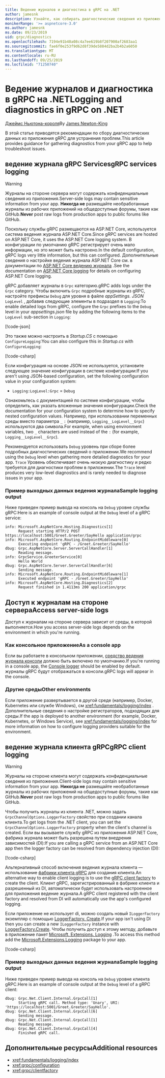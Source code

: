 ```yaml
---
title: Ведение журналов и диагностика в gRPC на .NET
author: jamesnk
description: Узнайте, как собирать диагностические сведения из приложения gRPC на платформе .NET.
monikerRange: '>= aspnetcore-3.0'
ms.author: jamesnk
ms.date: 09/23/2019
uid: grpc/diagnostics
ms.openlocfilehash: 7194e91b40a08c4a7ee619b8f207900af2683aa1
ms.sourcegitcommit: fae6f0e253f9d62d8f39de5884d2ba2b4b2a6050
ms.translationtype: MT
ms.contentlocale: ru-RU
ms.lasthandoff: 09/25/2019
ms.locfileid: "71250740"
---
```

# <a name="logging-and-diagnostics-in-grpc-on-net"></a><span data-ttu-id="5a0b9-103">Ведение журналов и диагностика в gRPC на .NET</span><span class="sxs-lookup"><span data-stu-id="5a0b9-103">Logging and diagnostics in gRPC on .NET</span></span>

<span data-ttu-id="5a0b9-104">[Джеймс Ньютона-короля](https://twitter.com/jamesnk)</span><span class="sxs-lookup"><span data-stu-id="5a0b9-104">By [James Newton-King](https://twitter.com/jamesnk)</span></span>

<span data-ttu-id="5a0b9-105">В этой статье приводятся рекомендации по сбору диагностических данных из приложения gRPC для устранения проблем.</span><span class="sxs-lookup"><span data-stu-id="5a0b9-105">This article provides guidance for gathering diagnostics from your gRPC app to help troubleshoot issues.</span></span>

## <a name="grpc-services-logging"></a><span data-ttu-id="5a0b9-106">ведение журнала gRPC Services</span><span class="sxs-lookup"><span data-stu-id="5a0b9-106">gRPC services logging</span></span>

> [!WARNING]
> <span data-ttu-id="5a0b9-107">Журналы на стороне сервера могут содержать конфиденциальные сведения из приложения.</span><span class="sxs-lookup"><span data-stu-id="5a0b9-107">Server-side logs may contain sensitive information from your app.</span></span> <span data-ttu-id="5a0b9-108">**Никогда не** размещайте необработанные журналы из рабочих приложений на общедоступные форумы, такие как GitHub.</span><span class="sxs-lookup"><span data-stu-id="5a0b9-108">**Never** post raw logs from production apps to public forums like GitHub.</span></span>

<span data-ttu-id="5a0b9-109">Поскольку службы gRPC размещаются на ASP.NET Core, используется система ведения журнала ASP.NET Core.</span><span class="sxs-lookup"><span data-stu-id="5a0b9-109">Since gRPC services are hosted on ASP.NET Core, it uses the ASP.NET Core logging system.</span></span> <span data-ttu-id="5a0b9-110">В конфигурации по умолчанию gRPC регистрирует очень мало информации, но это может быть настроено.</span><span class="sxs-lookup"><span data-stu-id="5a0b9-110">In the default configuration, gRPC logs very little information, but this can configured.</span></span> <span data-ttu-id="5a0b9-111">Дополнительные сведения о настройке ведения журнала ASP.NET Core см. в документации по [ASP.NET Core ведению журнала](xref:fundamentals/logging/index#configuration) .</span><span class="sxs-lookup"><span data-stu-id="5a0b9-111">See the documentation on [ASP.NET Core logging](xref:fundamentals/logging/index#configuration) for details on configuring ASP.NET Core logging.</span></span>

<span data-ttu-id="5a0b9-112">gRPC добавляет журналы в `Grpc` категорию.</span><span class="sxs-lookup"><span data-stu-id="5a0b9-112">gRPC adds logs under the `Grpc` category.</span></span> <span data-ttu-id="5a0b9-113">Чтобы включить `Grpc` подробные журналы из gRPC, настройте префиксы `Debug` для уровня в файле *appSettings. JSON* `LogLevel` , добавив следующие элементы в подраздел в `Logging`:</span><span class="sxs-lookup"><span data-stu-id="5a0b9-113">To enable detailed logs from gRPC, configure the `Grpc` prefixes to the `Debug` level in your *appsettings.json* file by adding the following items to the `LogLevel` sub-section in `Logging`:</span></span>

[!code-json[](diagnostics/sample/logging-config.json?highlight=7)]

<span data-ttu-id="5a0b9-114">Это также можно настроить в *Startup.CS* с помощью `ConfigureLogging`:</span><span class="sxs-lookup"><span data-stu-id="5a0b9-114">You can also configure this in *Startup.cs* with `ConfigureLogging`:</span></span>

[!code-csharp[](diagnostics/sample/logging-config-code.cs?highlight=5)]

<span data-ttu-id="5a0b9-115">Если конфигурация на основе JSON не используется, установите следующее значение конфигурации в системе конфигурации:</span><span class="sxs-lookup"><span data-stu-id="5a0b9-115">If you aren't using JSON-based configuration, set the following configuration value in your configuration system:</span></span>

* `Logging:LogLevel:Grpc` = `Debug`

<span data-ttu-id="5a0b9-116">Ознакомьтесь с документацией по системе конфигурации, чтобы определить, как указать вложенные значения конфигурации.</span><span class="sxs-lookup"><span data-stu-id="5a0b9-116">Check the documentation for your configuration system to determine how to specify nested configuration values.</span></span> <span data-ttu-id="5a0b9-117">Например, при использовании переменных среды вместо параметра `_` `:` (например, `Logging__LogLevel__Grpc`) используются два символа.</span><span class="sxs-lookup"><span data-stu-id="5a0b9-117">For example, when using environment variables, two `_` characters are used instead of the `:` (for example, `Logging__LogLevel__Grpc`).</span></span>

<span data-ttu-id="5a0b9-118">Рекомендуется использовать `Debug` уровень при сборе более подробных диагностических сведений о приложении.</span><span class="sxs-lookup"><span data-stu-id="5a0b9-118">We recommend using the `Debug` level when gathering more detailed diagnostics for your app.</span></span> <span data-ttu-id="5a0b9-119">`Trace` Уровень обеспечивает очень низкую диагностику и редко требуется для диагностики проблем в приложении.</span><span class="sxs-lookup"><span data-stu-id="5a0b9-119">The `Trace` level produces very low-level diagnostics and is rarely needed to diagnose issues in your app.</span></span>

### <a name="sample-logging-output"></a><span data-ttu-id="5a0b9-120">Пример выходных данных ведения журнала</span><span class="sxs-lookup"><span data-stu-id="5a0b9-120">Sample logging output</span></span>

<span data-ttu-id="5a0b9-121">Ниже приведен пример вывода на консоль на `Debug` уровне службы gRPC:</span><span class="sxs-lookup"><span data-stu-id="5a0b9-121">Here is an example of console output at the `Debug` level of a gRPC service:</span></span>

```console
info: Microsoft.AspNetCore.Hosting.Diagnostics[1]
      Request starting HTTP/2 POST https://localhost:5001/Greet.Greeter/SayHello application/grpc
info: Microsoft.AspNetCore.Routing.EndpointMiddleware[0]
      Executing endpoint 'gRPC - /Greet.Greeter/SayHello'
dbug: Grpc.AspNetCore.Server.ServerCallHandler[1]
      Reading message.
info: GrpcService.GreeterService[0]
      Hello World
dbug: Grpc.AspNetCore.Server.ServerCallHandler[6]
      Sending message.
info: Microsoft.AspNetCore.Routing.EndpointMiddleware[1]
      Executed endpoint 'gRPC - /Greet.Greeter/SayHello'
info: Microsoft.AspNetCore.Hosting.Diagnostics[2]
      Request finished in 1.4113ms 200 application/grpc
```

## <a name="access-server-side-logs"></a><span data-ttu-id="5a0b9-122">Доступ к журналам на стороне сервера</span><span class="sxs-lookup"><span data-stu-id="5a0b9-122">Access server-side logs</span></span>

<span data-ttu-id="5a0b9-123">Доступ к журналам на стороне сервера зависит от среды, в которой выполняется.</span><span class="sxs-lookup"><span data-stu-id="5a0b9-123">How you access server-side logs depends on the environment in which you're running.</span></span>

### <a name="as-a-console-app"></a><span data-ttu-id="5a0b9-124">Как консольное приложение</span><span class="sxs-lookup"><span data-stu-id="5a0b9-124">As a console app</span></span>

<span data-ttu-id="5a0b9-125">Если вы работаете в консольном приложении, [средство ведения журнала консоли](xref:fundamentals/logging/index#console-provider) должно быть включено по умолчанию.</span><span class="sxs-lookup"><span data-stu-id="5a0b9-125">If you're running in a console app, the [Console logger](xref:fundamentals/logging/index#console-provider) should be enabled by default.</span></span> <span data-ttu-id="5a0b9-126">журналы gRPC будут отображаться в консоли.</span><span class="sxs-lookup"><span data-stu-id="5a0b9-126">gRPC logs will appear in the console.</span></span>

### <a name="other-environments"></a><span data-ttu-id="5a0b9-127">Другие среды</span><span class="sxs-lookup"><span data-stu-id="5a0b9-127">Other environments</span></span>

<span data-ttu-id="5a0b9-128">Если приложение развертывается в другой среде (например, Docker, Kubernetes или службе Windows), см <xref:fundamentals/logging/index> . Дополнительные сведения о настройке регистраторов, подходящих для среды.</span><span class="sxs-lookup"><span data-stu-id="5a0b9-128">If the app is deployed to another environment (for example, Docker, Kubernetes, or Windows Service), see <xref:fundamentals/logging/index> for more information on how to configure logging providers suitable for the environment.</span></span>

## <a name="grpc-client-logging"></a><span data-ttu-id="5a0b9-129">ведение журнала клиента gRPC</span><span class="sxs-lookup"><span data-stu-id="5a0b9-129">gRPC client logging</span></span>

> [!WARNING]
> <span data-ttu-id="5a0b9-130">Журналы на стороне клиента могут содержать конфиденциальные сведения из приложения.</span><span class="sxs-lookup"><span data-stu-id="5a0b9-130">Client-side logs may contain sensitive information from your app.</span></span> <span data-ttu-id="5a0b9-131">**Никогда не** размещайте необработанные журналы из рабочих приложений на общедоступные форумы, такие как GitHub.</span><span class="sxs-lookup"><span data-stu-id="5a0b9-131">**Never** post raw logs from production apps to public forums like GitHub.</span></span>

<span data-ttu-id="5a0b9-132">Чтобы получить журналы из клиента .NET, можно задать `GrpcChannelOptions.LoggerFactory` свойство при создании канала клиента.</span><span class="sxs-lookup"><span data-stu-id="5a0b9-132">To get logs from the .NET client, you can set the `GrpcChannelOptions.LoggerFactory` property when the client's channel is created.</span></span> <span data-ttu-id="5a0b9-133">Если вы вызываете службу gRPC из приложения ASP.NET Core, фабрика журнала может быть разрешена путем внедрения зависимостей (DI):</span><span class="sxs-lookup"><span data-stu-id="5a0b9-133">If you are calling a gRPC service from an ASP.NET Core app then the logger factory can be resolved from dependency injection (DI):</span></span>

[!code-csharp[](diagnostics/sample/net-client-dependency-injection.cs?highlight=7,16)]

<span data-ttu-id="5a0b9-134">Альтернативный способ включения ведения журнала клиента — использование [фабрики клиента gRPC](xref:grpc/clientfactory) для создания клиента.</span><span class="sxs-lookup"><span data-stu-id="5a0b9-134">An alternative way to enable client logging is to use the [gRPC client factory](xref:grpc/clientfactory) to create the client.</span></span> <span data-ttu-id="5a0b9-135">Клиент gRPC, зарегистрированный в фабрике клиента и разрешенный из DI, автоматически будет использовать настроенное для приложения ведение журнала.</span><span class="sxs-lookup"><span data-stu-id="5a0b9-135">A gRPC client registered with the client factory and resolved from DI will automatically use the app's configured logging.</span></span>

<span data-ttu-id="5a0b9-136">Если приложение не использует di, можно создать новый `ILoggerFactory` экземпляр с помощью [LoggerFactory. Create](xref:Microsoft.Extensions.Logging.LoggerFactory.Create*).</span><span class="sxs-lookup"><span data-stu-id="5a0b9-136">If your app isn't using DI then you can create a new `ILoggerFactory` instance with [LoggerFactory.Create](xref:Microsoft.Extensions.Logging.LoggerFactory.Create*).</span></span> <span data-ttu-id="5a0b9-137">Чтобы получить доступ к этому методу, добавьте в приложение пакет [Microsoft. Extensions. Logging](https://www.nuget.org/packages/microsoft.extensions.logging/) .</span><span class="sxs-lookup"><span data-stu-id="5a0b9-137">To access this method add the [Microsoft.Extensions.Logging](https://www.nuget.org/packages/microsoft.extensions.logging/) package to your app.</span></span>

[!code-csharp[](diagnostics/sample/net-client-loggerfactory-create.cs?highlight=1,8)]

### <a name="sample-logging-output"></a><span data-ttu-id="5a0b9-138">Пример выходных данных ведения журнала</span><span class="sxs-lookup"><span data-stu-id="5a0b9-138">Sample logging output</span></span>

<span data-ttu-id="5a0b9-139">Ниже приведен пример вывода на консоль на `Debug` уровне клиента gRPC.</span><span class="sxs-lookup"><span data-stu-id="5a0b9-139">Here is an example of console output at the `Debug` level of a gRPC client:</span></span>

```console
dbug: Grpc.Net.Client.Internal.GrpcCall[1]
      Starting gRPC call. Method type: 'Unary', URI: 'https://localhost:5001/Greet.Greeter/SayHello'.
dbug: Grpc.Net.Client.Internal.GrpcCall[6]
      Sending message.
dbug: Grpc.Net.Client.Internal.GrpcCall[1]
      Reading message.
dbug: Grpc.Net.Client.Internal.GrpcCall[4]
      Finished gRPC call.
```

## <a name="additional-resources"></a><span data-ttu-id="5a0b9-140">Дополнительные ресурсы</span><span class="sxs-lookup"><span data-stu-id="5a0b9-140">Additional resources</span></span>

* <xref:fundamentals/logging/index>
* <xref:grpc/configuration>
* <xref:grpc/clientfactory>
